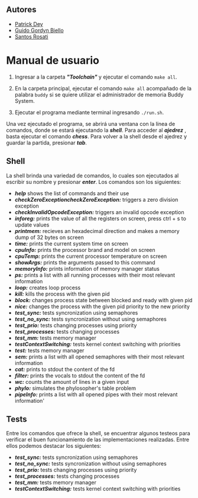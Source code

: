 ## Autores
- [Patrick Dey](https://github.com/patrickmdey)
- [Guido Gordyn Biello](https://github.com/ggordyn) 
- [Santos Rosati](https://github.com/srosati) 

# Manual de usuario

1. Ingresar a la carpeta ***"Toolchain"*** y ejecutar el comando `make all`.

2. En la carpeta principal, ejecutar el comando `make all` acompañado de la palabra `buddy` si se quiere utilizar el administrador de memoria Buddy System.

3. Ejecutar el programa mediante terminal ingresando `./run.sh`.

Una vez ejecutado el programa, se abrirá una ventana con la línea de comandos, donde se estará ejecutando la ***shell***. Para acceder al ***ajedrez*** , basta ejecutar el comando ***chess***. Para volver a la shell desde el ajedrez y guardar la partida, presionar ***tab***.


## Shell

La shell brinda una variedad de comandos, lo cuales son ejecutados al escribir su nombre y presionar ***enter***.
Los comandos son los siguientes:

- ***help*** shows the list of commands and their use
- ***checkZeroExceptioncheckZeroException:*** triggers a zero division exception
- ***checkInvalidOpcodeException:*** triggers an invalid opcode exception
- ***inforeg:*** prints the value of all the registers on screen, press ctrl + s to update values
- ***printmem:*** recieves an hexadecimal direction and makes a memory dump of 32 bytes on screen
- ***time:*** prints the current system time on screen
- ***cpuInfo:*** prints the processor brand and model on screen
- ***cpuTemp:*** prints the current processor temperature on screen
- ***showArgs:*** prints the arguments passed to this command
- ***memoryInfo:*** prints information of memory manager status
- ***ps:*** prints a list with all running processes with their most relevant information
- ***loop:*** creates loop process
- ***kill:*** kills the process with the given pid
- ***block:*** changes process state between blocked and ready with given pid
- ***nice:*** changes the process with the given pid priority to the new priority
- ***test_sync:*** tests syncronization using semaphores
- ***test_no_sync:*** tests syncronization without using semaphores
- ***test_prio:*** tests changing processes using priority
- ***test_processes:*** tests changing processes
- ***test_mm:*** tests memory manager
- ***testContextSwitching:*** tests kernel context switching with priorities
- ***test:*** tests memory manager
- ***sem:*** prints a list with all opened semaphores with their most relevant information
- ***cat:*** prints to stdout the content of the fd
- ***filter:*** prints the vocals to stdout the content of the fd
- ***wc:*** counts the amount of lines in a given input
- ***phylo:*** simulates the phylosopher's table problem
- ***pipeInfo:*** prints a list with all opened pipes with their most relevant information'

## Tests
Entre los comandos que ofrece la shell, se encuentrar algunos testeos para verificar el buen funcionamiento de las implementaciones realizadas. Entre ellos podemos destacar los siguientes:

- ***test_sync:*** tests syncronization using semaphores
- ***test_no_sync:*** tests syncronization without using semaphores
- ***test_prio:*** tests changing processes using priority
- ***test_processes:*** tests changing processes
- ***test_mm:*** tests memory manager
- ***testContextSwitching:*** tests kernel context switching with priorities
